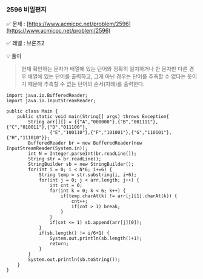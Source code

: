 ### 2596 비밀편지

✅ 문제 : [https://www.acmicpc.net/problem/2596](https://www.acmicpc.net/problem/2596)

✅ 레벨 : 브론즈2

💡 풀이

> 현재 확인하는 문자가 배열에 있는 단어와 정확히 일치하거나 한 문자만 다른 경우 배열에 있는 단어를 출력하고, 그게 아닌 경우는 단어를 추측할 수 없다는 뜻이기 때문에 추측할 수 없는 단어의 순서(차례)를 출력한다.
> 

```
import java.io.BufferedReader;
import java.io.InputStreamReader;

public class Main {
	public static void main(String[] args) throws Exception{
		String arr[][] = {{"A","000000"},{"B","001111"},{"C","010011"},{"D","011100"},
				{"E","100110"},{"F","101001"},{"G","110101"},{"H","111010"}};
		BufferedReader br = new BufferedReader(new InputStreamReader(System.in));
		int N = Integer.parseInt(br.readLine());
		String str = br.readLine();
		StringBuilder sb = new StringBuilder();
		for(int i = 0; i < N*6; i+=6) {
			String temp = str.substring(i, i+6);
			for(int j = 0; j < arr.length; j++) {
				int cnt = 0;
				for(int k = 0; k < 6; k++) {
					if(temp.charAt(k) != arr[j][1].charAt(k)) {
						cnt++;
						if(cnt > 1) break;
					}
				}
				if(cnt <= 1) sb.append(arr[j][0]);
			}
			if(sb.length() != i/6+1) {
				System.out.println(sb.length()+1);
				return;
			}
		}
		System.out.println(sb.toString());
	}
}
```
